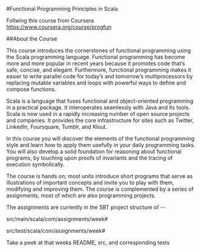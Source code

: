 #Functional Programming Principles in Scala

Follwing this course from Coursera
https://www.coursera.org/course/progfun

##About the Course

This course introduces the cornerstones of functional programming using the Scala programming language. Functional programming has become more and more popular in recent years because it promotes code that’s safe, concise, and elegant. Furthermore, functional programming makes it easier to write parallel code for today’s and tomorrow’s multiprocessors by replacing mutable variables and loops with powerful ways to define and compose functions.

Scala is a language that fuses functional and object-oriented programming in a practical package. It interoperates seamlessly with Java and its tools. Scala is now used in a rapidly increasing number of open source projects and companies. It provides the core infrastructure for sites such as Twitter, LinkedIn, Foursquare, Tumblr, and Klout.

In this course you will discover the elements of the functional programming style and learn how to apply them usefully in your daily programming tasks. You will also develop a solid foundation for reasoning about functional programs, by touching upon proofs of invariants and the tracing of execution symbolically.

The course is hands on; most units introduce short programs that serve as illustrations of important concepts and invite you to play with them, modifying and improving them. The course is complemented by a series of assignments, most of which are also programming projects.

The assignments are currently in the SBT project structure of --

src/main/scala/com/assignments/week# 

src/test/scala/com/assignments/week#

Take a peek at that weeks README, src, and corresponding tests
